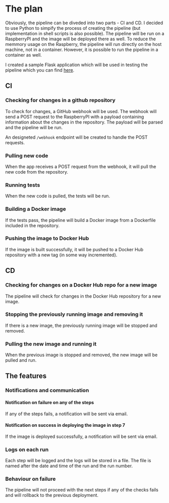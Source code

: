 # The plan
Obviously, the pipeline can be diveded into two parts - CI and CD. I decided to use Python to simpify the process of creating the pipeline (but implementation in shell scripts is also possible). The pipeline will be run on a RaspberryPI and the image will be deployed there as well. To reduce the memmory usage on the Raspberry, the pipeline will run directly on the host machine, not in a container. However, it is possible to run the pipeline in a container as well.

I created a sample Flask application which will be used in testing the pipeline which you can find [here](https://github.com/kapiaszczyk/sample-flask-service).

## CI

### Checking for changes in a github repository

To check for changes, a GitHub webhook will be used. The webhook will send a POST request to the RaspberryPI with a payload containing information about the changes in the repository. The payload will be parsed and the pipeline will be run.

An designeted `/webhook` endpoint will be created to handle the POST requests.

### Pulling new code

When the app receives a POST request from the webhook, it will pull the new code from the repository.

### Running tests

When the new code is pulled, the tests will be run.

### Building a Docker image

If the tests pass, the pipeline will build a Docker image from a Dockerfile included in the repository.

### Pushing the image to Docker Hub

If the image is built successfully, it will be pushed to a Docker Hub repository with a new tag (in some way incremented).

## CD

### Checking for changes on a Docker Hub repo for a new image

The pipeline will check for changes in the Docker Hub repository for a new image.

### Stopping the previously running image and removing it

If there is a new image, the previously running image will be stopped and removed.

### Pulling the new image and running it

When the previous image is stopped and removed, the new image will be pulled and run.

## The features

### Notifications and communication

#### Notification on failure on any of the steps

If any of the steps fails, a notification will be sent via email.

#### Notification on success in deploying the image in step 7

If the image is deployed successfully, a notification will be sent via email.

### Logs on each run

Each step will be logged and the logs will be stored in a file. The file is named after the date and time of the run and the run number.

### Behaviour on failure

The pipeline will not proceed with the next steps if any of the checks fails and will rollback to the previous deployment.
